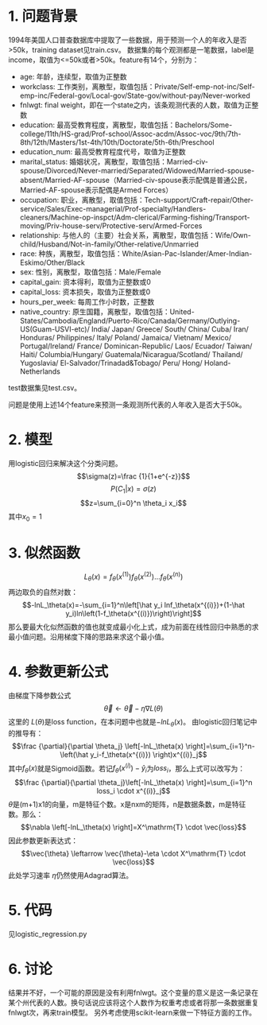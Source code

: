 # 1. 问题背景
1994年美国人口普查数据库中提取了一些数据，用于预测一个人的年收入是否>50k，training dataset见train.csv。
数据集的每个观测都是一笔数据，label是income，取值为<=50k或者>50k。feature有14个，分别为：
* age: 年龄，连续型，取值为正整数
* workclass: 工作类别，离散型，取值包括：Private/Self-emp-not-inc/Self-emp-inc/Federal-gov/Local-gov/State-gov/without-pay/Never-worked
* fnlwgt: final weight，即在一个state之内，该条观测代表的人数，取值为正整数
* education: 最高受教育程度，离散型，取值包括：Bachelors/Some-college/11th/HS-grad/Prof-school/Assoc-acdm/Assoc-voc/9th/7th-8th/12th/Masters/1st-4th/10th/Doctorate/5th-6th/Preschool
* education_num: 最高受教育程度代号，取值为正整数
* marital_status: 婚姻状况，离散型，取值包括：Married-civ-spouse/Divorced/Never-married/Separated/Widowed/Married-spouse-absent/Married-AF-spouse（Married-civ-spouse表示配偶是普通公民，Married-AF-spouse表示配偶是Armed Forces）
* occupation: 职业，离散型，取值包括：Tech-support/Craft-repair/Other-service/Sales/Exec-managerial/Prof-specialty/Handlers-cleaners/Machine-op-inspct/Adm-clerical/Farming-fishing/Transport-moving/Priv-house-serv/Protective-serv/Armed-Forces
* relationship: 与他人的（主要）社会关系，离散型，取值包括：Wife/Own-child/Husband/Not-in-family/Other-relative/Unmarried
* race: 种族，离散型，取值包括：White/Asian-Pac-Islander/Amer-Indian-Eskimo/Other/Black
* sex: 性别，离散型，取值包括：Male/Female
* capital_gain: 资本得利，取值为正整数或0
* capital_loss: 资本损失，取值为正整数或0
* hours_per_week: 每周工作小时数，正整数
* native_country: 原生国籍，离散型，取值包括：United-States/Cambodia/England/Puerto-Rico/Canada/Germany/Outlying-US(Guam-USVI-etc)/ India/ Japan/ Greece/ South/ China/ Cuba/ Iran/
Honduras/ Philippines/ Italy/ Poland/ Jamaica/ Vietnam/ Mexico/ Portugal/Ireland/ France/ Dominican-Republic/ Laos/ Ecuador/ Taiwan/ Haiti/ Columbia/Hungary/ Guatemala/Nicaragua/Scotland/ Thailand/ Yugoslavia/ El-Salvador/Trinadad&Tobago/ Peru/ Hong/ Holand-Netherlands

test数据集见test.csv。

问题是使用上述14个feature来预测一条观测所代表的人年收入是否大于50k。
# 2. 模型
用logistic回归来解决这个分类问题。
$$\sigma(z)=\frac {1}{1+e^{-z}}$$
$$P(C_1|x)=\sigma(z)$$
$$z=\sum_{i=0}^n \theta_i x_i$$
其中$x_0=1$
# 3. 似然函数
$$L_\theta(x) = f_\theta(x^{(1)})f_\theta(x^{(2)})\ldots f_\theta(x^{(n)})$$
两边取负的自然对数：
$$-lnL_\theta(x)=-\sum_{i=1}^n\left[\hat y_i lnf_\theta(x^{(i)})+(1-\hat y_i)ln\left(1-f_\theta(x^{(i)})\right)\right]$$
那么要最大化似然函数的值也就变成最小化上式，成为前面在线性回归中熟悉的求最小值问题。沿用梯度下降的思路来求这个最小值。
# 4. 参数更新公式
由梯度下降参数公式
$$\vec{\theta} \leftarrow \vec{\theta} - \eta \nabla L(\theta)$$
这里的
$L(\theta)$是loss function，在本问题中也就是$-lnL_\theta(x)$。
由logistic回归笔记中的推导有：
$$\frac {\partial}{\partial \theta_j} \left[-lnL_\theta(x) \right]=\sum_{i=1}^n-\left(\hat y_i-f_\theta(x^{(i)}) \right)x^{(i)}_j$$
其中$f_\theta(x)$就是Sigmoid函数。若记$f_\theta(x^{(i)})-\hat y_i$为$loss_i$，那么上式可以改写为：
$$\frac {\partial}{\partial \theta_j}\left[-lnL_\theta(x) \right]=\sum_{i=1}^n loss_i \cdot x^{(i)}_j$$
$\theta$是(m+1)x1的向量，m是特征个数。x是nxm的矩阵，n是数据条数，m是特征数。那么：
$$\nabla \left[-lnL_\theta(x) \right]=X^\mathrm{T} \cdot \vec{loss}$$
因此参数更新表达式：
$$\vec{\theta} \leftarrow \vec{\theta}-\eta \cdot X^\mathrm{T} \cdot \vec{loss}$$
此处学习速率
$\eta$仍然使用Adagrad算法。
# 5. 代码
见logistic_regression.py
# 6. 讨论
结果并不好，一个可能的原因是没有利用fnlwgt。这个变量的意义是这一条记录在某个州代表的人数。换句话说应该将这个人数作为权重考虑或者将那一条数据重复fnlwgt次，再来train模型。
另外考虑使用scikit-learn来做一下特征方面的工作。






